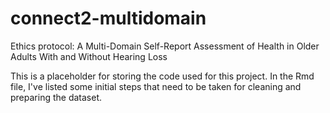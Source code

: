 # connect2-multidomain
Ethics protocol: A Multi-Domain Self-Report Assessment of Health in Older Adults With and Without Hearing Loss

This is a placeholder for storing the code used for this project. In the Rmd file, I've listed some initial steps that need to be taken for cleaning and preparing the dataset.
